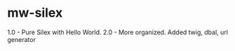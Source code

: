 # mw-silex

1.0 - Pure Silex with Hello World.
2.0 - More organized. Added twig, dbal, url generator

